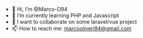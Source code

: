 - 👋 Hi, I’m @Marco-O94
- 🌱 I’m currently learning PHP and Javascript
- 💞️ I want to collaborate on some laravel/vue project
- 📫 How to reach me: marcooliveri94@gmail.com

<!---
Marco-O94/Marco-O94 is a ✨ special ✨ repository because its `README.md` (this file) appears on your GitHub profile.
You can click the Preview link to take a look at your changes.
--->
